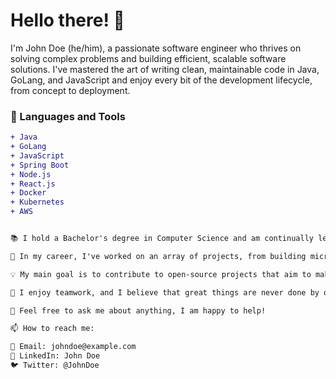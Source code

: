 # Hello there! 👋 

I'm John Doe (he/him), a passionate software engineer who thrives on solving complex problems and building efficient, scalable software solutions. I've mastered the art of writing clean, maintainable code in Java, GoLang, and JavaScript and enjoy every bit of the development lifecycle, from concept to deployment.

### 🔭 Languages and Tools

```diff
+ Java
+ GoLang
+ JavaScript
+ Spring Boot
+ Node.js
+ React.js
+ Docker
+ Kubernetes
+ AWS


📚 I hold a Bachelor's degree in Computer Science and am continually learning and experimenting with new technologies. My principle is that a day without learning something new is a day wasted.

🚀 In my career, I've worked on an array of projects, from building microservices architecture, designing REST APIs, and deploying applications on cloud platforms to creating stunning and responsive UI with JavaScript and its frameworks. I always strive to write optimal code and believe that every task is an opportunity to do something exceptional.

💡 My main goal is to contribute to open-source projects that aim to make a significant impact on society and help newcomers on their journey in the tech world.

👥 I enjoy teamwork, and I believe that great things are never done by one person, they're done by a team of people.

💬 Feel free to ask me about anything, I am happy to help!

📫 How to reach me:

📧 Email: johndoe@example.com
💼 LinkedIn: John Doe
🐦 Twitter: @JohnDoe
